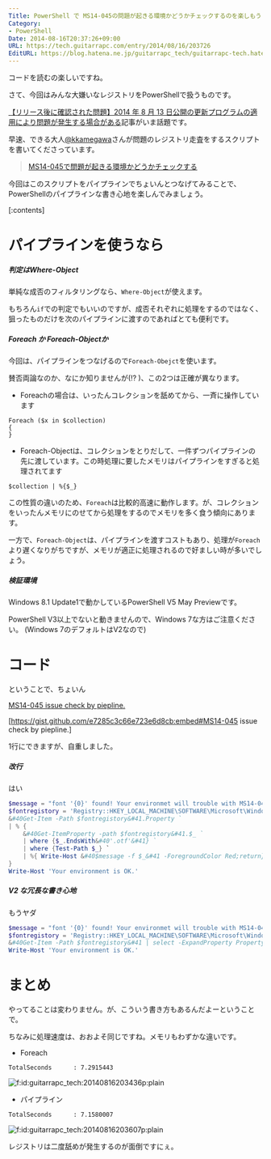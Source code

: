 ```yaml
---
Title: PowerShell で MS14-045の問題が起きる環境かどうかチェックするのを楽しもう
Category:
- PowerShell
Date: 2014-08-16T20:37:26+09:00
URL: https://tech.guitarrapc.com/entry/2014/08/16/203726
EditURL: https://blog.hatena.ne.jp/guitarrapc_tech/guitarrapc-tech.hatenablog.com/atom/entry/12921228815730372054
---
```


コードを読むの楽しいですね。

さて、今回はみんな大嫌いなレジストリをPowerShellで扱うものです。

[【リリース後に確認された問題】2014 年 8 月 13 日公開の更新プログラムの適用により問題が発生する場合がある](https://blogs.technet.com/b/jpsecurity/archive/2014/08/16/2982791-knownissue3.aspx)記事がいま話題です。

早速、できる大人[@kkamegawa](https://twitter.com/kkamegawa)さんが問題のレジストリ走査をするスクリプトを書いてくださっています。

> [MS14-045で問題が起きる環境かどうかチェックする](https://kkamegawa.hatenablog.jp/entry/2014/08/16/193753)

今回はこのスクリプトをパイプラインでちょいんとつなげてみることで、PowerShellのパイプラインな書き心地を楽しんでみましょう。

[:contents]

# パイプラインを使うなら

##### 判定はWhere-Object

単純な成否のフィルタリングなら、`Where-Object`が使えます。

もちろん`if`での判定でもいいのですが、成否それぞれに処理をするのではなく、狙ったものだけを次のパイプラインに渡すのであればとても便利です。


##### Foreach か Foreach-Objectか

今回は、パイプラインをつなげるので`Foreach-Obejct`を使います。

賛否両論なのか、なにか知りませんが(!? )、この2つは正確が異なります。

- Foreachの場合は、いったんコレクションを舐めてから、一斉に操作しています
```
Foreach ($x in $collection)
{
}
```


- Foreach-Objectは、コレクションをとりだして、一件ずつパイプラインの先に渡しています。この時処理に要したメモリはパイプラインをすぎると処理されてます

```
$collection | %{$_}
```

この性質の違いのため、`Foreach`は比較的高速に動作します。が、コレクションをいったんメモリにのせてから処理をするのでメモリを多く食う傾向にあります。

一方で、`Foreach-Object`は、パイプラインを渡すコストもあり、処理が`Foreach`より遅くなりがちですが、メモリが適正に処理されるので好ましい時が多いでしょう。


##### 検証環境

Windows 8.1 Update1で動かしているPowerShell V5 May Previewです。

PowerShell V3以上でないと動きませんので、Windows 7な方はご注意ください。 (Windows 7のデフォルトはV2なので)

# コード

ということで、ちょいん

[MS14-045 issue check by piepline.](https://gist.github.com/e7285c3c66e723e6d8cb)

[https://gist.github.com/e7285c3c66e723e6d8cb:embed#MS14-045 issue check by piepline.]



1行にできますが、自重しました。

##### 改行

はい

```ps1
$message = "font '{0}' found! Your environmet will trouble with MS14-045. See https://support.microsoft.com/kb/2982791"
$fontregistory = 'Registry::HKEY_LOCAL_MACHINE\SOFTWARE\Microsoft\Windows NT\CurrentVersion\Fonts\'
&#40Get-Item -Path $fontregistory&#41.Property `
| % {
    &#40Get-ItemProperty -path $fontregistory&#41.$_ `
    | where {$_.EndsWith&#40'.otf'&#41} `
    | where {Test-Path $_} `
    | %{ Write-Host &#40$message -f $_&#41 -ForegroundColor Red;return}
}
Write-Host 'Your environment is OK.'
```

##### V2 な冗長な書き心地

もうヤダ

```ps1
$message = "font '{0}' found! Your environmet will trouble with MS14-045. See https://support.microsoft.com/kb/2982791"
$fontregistory = 'Registry::HKEY_LOCAL_MACHINE\SOFTWARE\Microsoft\Windows NT\CurrentVersion\Fonts\'
&#40Get-Item -Path $fontregistory&#41 | select -ExpandProperty Property | % {$x=$_; Get-ItemProperty -path $fontregistory | select -ExpandProperty $x | where {$_.EndsWith&#40'.otf'&#41} | where {Test-Path $_} | %{ Write-Host &#40$message -f $_&#41 -ForegroundColor Red;return}}
Write-Host 'Your environment is OK.'
```


# まとめ

やってることは変わりません。が、こういう書き方もあるんだよーということで。

ちなみに処理速度は、おおよそ同じですね。メモリもわずかな違いです。


- Foreach

```
TotalSeconds      : 7.2915443
```
<p><span itemscope itemtype="https://schema.org/Photograph"><img src="https://cdn-ak.f.st-hatena.com/images/fotolife/g/guitarrapc_tech/20140816/20140816203436.png" alt="f:id:guitarrapc_tech:20140816203436p:plain" title="f:id:guitarrapc_tech:20140816203436p:plain" class="hatena-fotolife" itemprop="image"></span></p>


- パイプライン

```
TotalSeconds      : 7.1580007
```
<p><span itemscope itemtype="https://schema.org/Photograph"><img src="https://cdn-ak.f.st-hatena.com/images/fotolife/g/guitarrapc_tech/20140816/20140816203607.png" alt="f:id:guitarrapc_tech:20140816203607p:plain" title="f:id:guitarrapc_tech:20140816203607p:plain" class="hatena-fotolife" itemprop="image"></span></p>


レジストリは二度舐めが発生するのが面倒ですにぇ。
